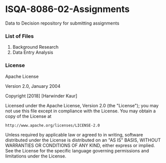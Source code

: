 # ISQA-8086-02-Assignments
Data to Decision repository for submitting assignments

### List of Files

1. Background Research
2. Data Entry Analysis

### License 

Apache License

Version 2.0, January 2004

Copyright [2018] [Harwinder Kaur]

Licensed under the Apache License, Version 2.0 (the "License");
you may not use this file except in compliance with the License.
You may obtain a copy of the License at

    http://www.apache.org/licenses/LICENSE-2.0

Unless required by applicable law or agreed to in writing, software
distributed under the License is distributed on an "AS IS" BASIS,
WITHOUT WARRANTIES OR CONDITIONS OF ANY KIND, either express or implied.
See the License for the specific language governing permissions and
limitations under the License.